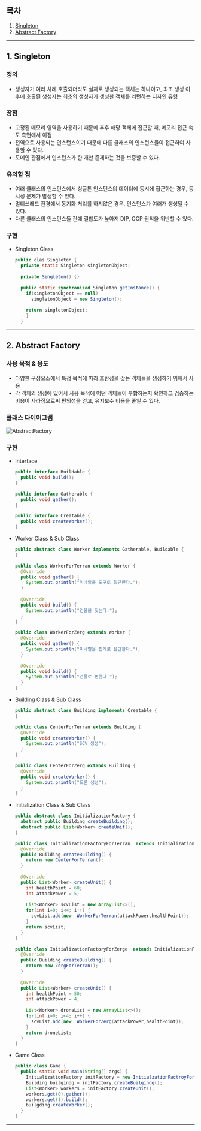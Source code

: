 ## 목차

1. [Singleton](#1.-Singleton)
2. [Abstract Factory](#2.-Abstract-Factory)
---

## 1. Singleton

### 정의

* 생성자가 여러 차례 호출되더라도 실제로 생성되는 객체는 하나이고, 최초 생성 이후에 호출된 생성자는 최초의 생성자가 생성한 객체를 리턴하는 디자인 유형

### 장점

* 고정된 메모리 영역을 사용하기 때문에 추후 해당 객체에 접근할 때, 메모리 접근 속도 측면에서 이점
* 전역으로 사용되는 인스턴스이기 때문에 다른 클래스의 인스턴스들이 접근하여 사용할 수 있다.
* 도메인 관점에서 인스턴스가 한 개만 존재하는 것을 보증할 수 있다.

### 유의할 점
* 여러 클래스의 인스턴스에서 싱글톤 인스턴스의 데이터에 동시에 접근하는 경우, 동시성 문제가 발생할 수 있다.
* 멀티쓰레드 환경에서 동기화 처리를 하지않은 경우, 인스턴스가 여러개 생성될 수 있다.
* 다른 클래스의 인스턴스들 간에 결합도가 높아져 DIP, OCP 원칙을 위반할 수 있다.

### 구현
* Singleton Class
  ```java
  public clas Singleton {
    private static Singleton singletonObject;
    
    private Singleton() {}
    
    public static synchronized Singleton getInstance() {
      if(singletonObject == null)
        singletonObject = new Singleton();
      
      return singletonObject;
      }
    }
  ```
---

## 2. Abstract Factory

### 사용 목적 & 용도

* 다양한 구성요소에서 특정 목적에 따라 호환성을 갖는 객체들을 생성하기 위해서 사용
* 각 객체의 생성에 있어서 사용 목적에 어떤 객체들이 부합하는지 확인하고 검증하는 비용이 사라짐으로써 편의성을 얻고, 유지보수 비용을 줄일 수 있다.

### 클래스 다이어그램

![AbstractFactory](https://user-images.githubusercontent.com/95995592/146671567-ab0c56d6-029d-46a4-80f4-537bdd45e0ec.PNG)

### 구현
* Interface
  ```java
  public interface Buildable {
    public void build();
  }
  
  public interface Gatherable {
    public void gather();
  }
  
  public interface Creatable {
    public void createWorker();
  }
  
  ```
* Worker Class & Sub Class 
  ```java
  public abstract class Worker implements Gatherable, Buildable {
  }
  
  public class WorkerForTerran extends Worker {
    @Override
    public void gather() {
      System.out.println("미네랄을 도구로 절단한다.");
    }
    
    @Override
    public void build() {
      System.out.println("건물을 짓는다.");
    }
  }
  
  public class WorkerForZerg extends Worker {
    @Override
    public void gather() {
      System.out.println("미네랄을 집게로 절단한다.");
    }
    
    @Override
    public void build() {
      System.out.println("건물로 변한다.");
    }
  }
  ```
  
* Building Class & Sub Class 
  ```java
  public abstract class Building implements Creatable {
  }
  
  public class CenterForTerran extends Building {
    @Override
    public void createWorker() {
      System.out.println("SCV 생성");
    }
  }
  
  public class CenterForZerg extends Building {
    @Override
    public void createWorker() {
      System.out.println("드론 생성");
    }
  }
  ```
  
* Initialization Class & Sub Class 
  ```java
  public abstract class InitializationFactory {
    abstract public Building createBuilding();
    abstract public List<Worker> createUnit();
  }
  
  public class InitializationFactoryForTerran  extends InitializationFactory {
    @Override
    public Building createBuilding() {
      return new CenterForTerran();
    }
    
    @Override
    public List<Worker> createUnit() {
      int healthPoint = 60;
      int attackPower = 5;
      
      List<Worker> scvList = new ArrayList<>();
      for(int i=0; i<4; i++) {
        scvList.add(new  WorkerForTerran(attackPower,healthPoint));
      }
      return scvList;
    }
  }
  
  public class InitializationFactoryForZerge  extends InitializationFactory {
    @Override
    public Building createBuilding() {
      return new ZergForTerran();
    }
    
    @Override
    public List<Worker> createUnit() {
      int healthPoint = 50;
      int attackPower = 4;
      
      List<Worker> droneList = new ArrayList<>();
      for(int i=0; i<4; i++) {
        scvList.add(new  WorkerForZerg(attackPower,healthPoint));
      }
      return droneList;
    }
  }
  
  ```  
  
* Game Class 
  ```java
  public class Game {
    public static void main(String[] args) {
      InitializationFactory initFactory = new InitialzationFactroyForTerran();
      Building builgindg = initFactory.createBuilgindg();
      List<Worker> workers = initFactory.createUnit();
      workers.get(0).gather();
      workers.get(1).build();
      builgding.createWorker();
    }
  }
  
  ```    
---
